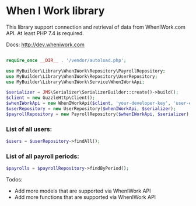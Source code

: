 When I Work library
=====================

This library support connection and retrieval of data from WhenIWork.com API. At least PHP 7.4 is required.

Docs:
http://dev.wheniwork.com

```php

require_once __DIR__ . '/vendor/autoload.php';

use MyBuilder\Library\WhenIWork\Repository\PayrollRepository;
use MyBuilder\Library\WhenIWork\Repository\UserRepository;
use MyBuilder\Library\WhenIWork\Service\WhenIWorkApi;

$serializer = JMS\Serializer\SerializerBuilder::create()->build();
$client = new GuzzleHttp\Client();
$whenIWorkApi = new WhenIWorkApi($client, 'your-developer-key', 'user-email', 'user-password');
$userRepository = new UserRepository($whenIWorkApi, $serializer);
$payrollRepository = new PayrollRepository($whenIWorkApi, $serializer);
```

### List of all users:

```php
$users = $userRepository->findAll();
```

### List of all payroll periods:

```php
$payrolls = $payrollRepository->findByPeriod();
```


Todos:

- Add more models that are supported via WhenIWork API
- Add more functions that are supported via WhenIWork API
